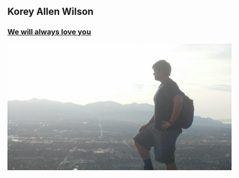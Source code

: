 ## Korey Allen Wilson
### [We will always love you](https://koreywilson.life)

![Korey Allen Wilson - We will always love you](/korey-wilson-memorial-app/src/assets/img/korey/92.jpg)
